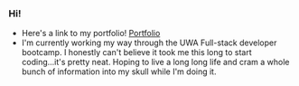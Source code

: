 ### Hi!

- Here's a link to my portfolio! [Portfolio](https://rorylkd.github.io/Portfolio_3.0/) 
- I'm currently working my way through the UWA Full-stack developer bootcamp. I honestly can't believe it took me this long to start coding...it's pretty neat. Hoping to live a long long life and cram a whole bunch of information into my skull while I'm doing it.
